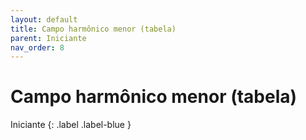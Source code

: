 ```yaml
---
layout: default
title: Campo harmônico menor (tabela)
parent: Iniciante
nav_order: 8
---
```


# Campo harmônico menor (tabela)

Iniciante
{: .label .label-blue }
